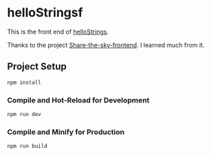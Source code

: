 # helloStringsf

This is the front end of [helloStrings](https://github.com/bridge71/helloStrings).

Thanks to the project [Share-the-sky-frontend](https://github.com/wang29a/Share-the-Sky-frontend). I learned much from it.

## Project Setup

```sh
npm install
```

### Compile and Hot-Reload for Development

```sh
npm run dev
```

### Compile and Minify for Production

```sh
npm run build
```

